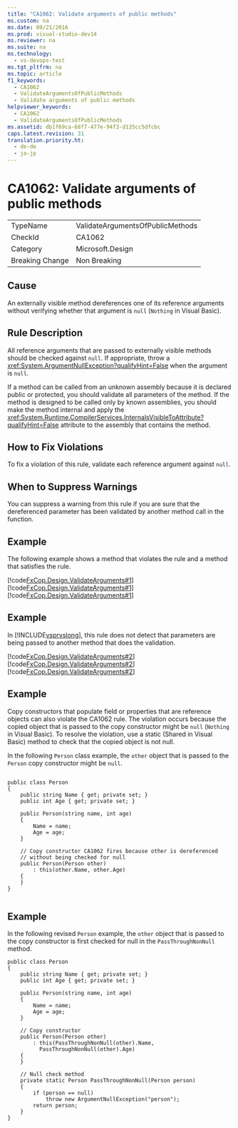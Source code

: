 ```yaml
---
title: "CA1062: Validate arguments of public methods"
ms.custom: na
ms.date: 09/21/2016
ms.prod: visual-studio-dev14
ms.reviewer: na
ms.suite: na
ms.technology: 
  - vs-devops-test
ms.tgt_pltfrm: na
ms.topic: article
f1_keywords: 
  - CA1062
  - ValidateArgumentsOfPublicMethods
  - Validate arguments of public methods
helpviewer_keywords: 
  - CA1062
  - ValidateArgumentsOfPublicMethods
ms.assetid: db1f69ca-68f7-477e-94f3-d135cc5dfcbc
caps.latest.revision: 31
translation.priority.ht: 
  - de-de
  - ja-jp
---
```

# CA1062: Validate arguments of public methods
|||  
|-|-|  
|TypeName|ValidateArgumentsOfPublicMethods|  
|CheckId|CA1062|  
|Category|Microsoft.Design|  
|Breaking Change|Non Breaking|  
  
## Cause  
 An externally visible method dereferences one of its reference arguments without verifying whether that argument is `null` (`Nothing` in Visual Basic).  
  
## Rule Description  
 All reference arguments that are passed to externally visible methods should be checked against `null`. If appropriate, throw a <xref:System.ArgumentNullException?qualifyHint=False> when the argument is `null`.  
  
 If a method can be called from an unknown assembly because it is declared public or protected, you should validate all parameters of the method. If the method is designed to be called only by known assemblies, you should make the method internal and apply the <xref:System.Runtime.CompilerServices.InternalsVisibleToAttribute?qualifyHint=False> attribute to the assembly that contains the method.  
  
## How to Fix Violations  
 To fix a violation of this rule, validate each reference argument against `null`.  
  
## When to Suppress Warnings  
 You can suppress a warning from this rule if you are sure that the dereferenced parameter has been validated by another method call in the function.  
  
## Example  
 The following example shows a method that violates the rule and a method that satisfies the rule.  
  
 [!code[FxCop.Design.ValidateArguments#1](../vs140/codesnippet/CSharp/ca1062--validate-arguments-of-public-methods_1.cs)]
[!code[FxCop.Design.ValidateArguments#1](../vs140/codesnippet/CSharp/ca1062--validate-arguments-of-public-methods_1.cs)]
[!code[FxCop.Design.ValidateArguments#1](../vs140/codesnippet/VisualBasic/ca1062--validate-arguments-of-public-methods_1.vb)]
  
  
## Example  
 In [!INCLUDE[vsprvslong](../vs140/includes/vsprvslong_md.md)], this rule does not detect that parameters are being passed to another method that does the validation.  
  
 [!code[FxCop.Design.ValidateArguments#2](../vs140/codesnippet/CSharp/ca1062--validate-arguments-of-public-methods_2.cs)]
[!code[FxCop.Design.ValidateArguments#2](../vs140/codesnippet/CSharp/ca1062--validate-arguments-of-public-methods_2.cs)]
[!code[FxCop.Design.ValidateArguments#2](../vs140/codesnippet/VisualBasic/ca1062--validate-arguments-of-public-methods_2.vb)]
  
  
## Example  
 Copy constructors that populate field or properties that are reference objects can also violate the CA1062 rule. The violation occurs because the copied object that is passed to the copy constructor might be `null` (`Nothing` in Visual Basic). To resolve the violation, use a static (Shared in Visual Basic) method to check that the copied object is not null.  
  
 In the following `Person` class example, the `other` object that is passed to the `Person` copy constructor might be `null`.  
  
```  
  
public class Person  
{  
    public string Name { get; private set; }  
    public int Age { get; private set; }  
  
    public Person(string name, int age)  
    {  
        Name = name;  
        Age = age;  
    }  
  
    // Copy constructor CA1062 fires because other is dereferenced  
    // without being checked for null  
    public Person(Person other)  
        : this(other.Name, other.Age)  
    {  
    }  
}  
  
```  
  
## Example  
 In the following revised `Person` example, the `other` object that is passed to the copy constructor is first checked for null in the `PassThroughNonNull` method.  
  
```  
public class Person  
{  
    public string Name { get; private set; }  
    public int Age { get; private set; }  
  
    public Person(string name, int age)  
    {  
        Name = name;  
        Age = age;  
    }  
  
    // Copy constructor  
    public Person(Person other)  
        : this(PassThroughNonNull(other).Name,   
          PassThroughNonNull(other).Age)  
    {   
    }  
  
    // Null check method  
    private static Person PassThroughNonNull(Person person)  
    {  
        if (person == null)  
            throw new ArgumentNullException("person");  
        return person;  
    }  
}  
  
```
